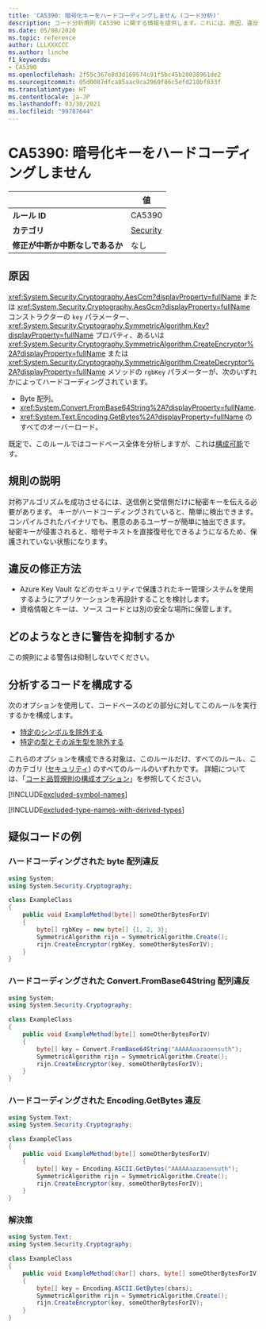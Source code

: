 ```yaml
---
title: 'CA5390: 暗号化キーをハードコーディングしません (コード分析)'
description: コード分析規則 CA5390 に関する情報を提供します。これには、原因、違反の修正方法、およびそれを抑制するタイミングなどが含まれます。
ms.date: 05/08/2020
ms.topic: reference
author: LLLXXXCCC
ms.author: linche
f1_keywords:
- CA5390
ms.openlocfilehash: 2f55c367e8d3d169574c91f5bc45b28038961de2
ms.sourcegitcommit: 05d0087dfca85aac9ca2960f86c5efd218bf833f
ms.translationtype: HT
ms.contentlocale: ja-JP
ms.lasthandoff: 03/30/2021
ms.locfileid: "99787644"
---
```

# <a name="ca5390-do-not-hard-code-encryption-key"></a>CA5390: 暗号化キーをハードコーディングしません

| | 値 |
|-|-|
| **ルール ID** |CA5390|
| **カテゴリ** |[Security](security-warnings.md)|
| **修正が中断か中断なしであるか** |なし|

## <a name="cause"></a>原因

<xref:System.Security.Cryptography.AesCcm?displayProperty=fullName> または <xref:System.Security.Cryptography.AesGcm?displayProperty=fullName> コンストラクターの `key` パラメーター、<xref:System.Security.Cryptography.SymmetricAlgorithm.Key?displayProperty=fullName> プロパティ、あるいは <xref:System.Security.Cryptography.SymmetricAlgorithm.CreateEncryptor%2A?displayProperty=fullName> または <xref:System.Security.Cryptography.SymmetricAlgorithm.CreateDecryptor%2A?displayProperty=fullName> メソッドの `rgbKey` パラメーターが、次のいずれかによってハードコーディングされています。

- Byte 配列。
- <xref:System.Convert.FromBase64String%2A?displayProperty=fullName>.
- <xref:System.Text.Encoding.GetBytes%2A?displayProperty=fullName> のすべてのオーバーロード。

既定で、このルールではコードベース全体を分析しますが、これは[構成可能](#configure-code-to-analyze)です。

## <a name="rule-description"></a>規則の説明

対称アルゴリズムを成功させるには、送信側と受信側だけに秘密キーを伝える必要があります。 キーがハードコーディングされていると、簡単に検出できます。 コンパイルされたバイナリでも、悪意のあるユーザーが簡単に抽出できます。 秘密キーが侵害されると、暗号テキストを直接復号化できるようになるため、保護されていない状態になります。

## <a name="how-to-fix-violations"></a>違反の修正方法

- Azure Key Vault などのセキュリティで保護されたキー管理システムを使用するようにアプリケーションを再設計することを検討します。
- 資格情報とキーは、ソース コードとは別の安全な場所に保管します。

## <a name="when-to-suppress-warnings"></a>どのようなときに警告を抑制するか

この規則による警告は抑制しないでください。

## <a name="configure-code-to-analyze"></a>分析するコードを構成する

次のオプションを使用して、コードベースのどの部分に対してこのルールを実行するかを構成します。

- [特定のシンボルを除外する](#exclude-specific-symbols)
- [特定の型とその派生型を除外する](#exclude-specific-types-and-their-derived-types)

これらのオプションを構成できる対象は、このルールだけ、すべてのルール、このカテゴリ ([セキュリティ](security-warnings.md)) のすべてのルールのいずれかです。 詳細については、「[コード品質規則の構成オプション](../code-quality-rule-options.md)」を参照してください。

[!INCLUDE[excluded-symbol-names](~/includes/code-analysis/excluded-symbol-names.md)]

[!INCLUDE[excluded-type-names-with-derived-types](~/includes/code-analysis/excluded-type-names-with-derived-types.md)]

## <a name="pseudo-code-examples"></a>疑似コードの例

### <a name="hard-coded-byte-array-violation"></a>ハードコーディングされた byte 配列違反

```csharp
using System;
using System.Security.Cryptography;

class ExampleClass
{
    public void ExampleMethod(byte[] someOtherBytesForIV)
    {
        byte[] rgbKey = new byte[] {1, 2, 3};
        SymmetricAlgorithm rijn = SymmetricAlgorithm.Create();
        rijn.CreateEncryptor(rgbKey, someOtherBytesForIV);
    }
}
```

### <a name="hard-coded-convertfrombase64string-violation"></a>ハードコーディングされた Convert.FromBase64String 配列違反

```csharp
using System;
using System.Security.Cryptography;

class ExampleClass
{
    public void ExampleMethod(byte[] someOtherBytesForIV)
    {
        byte[] key = Convert.FromBase64String("AAAAAaazaoensuth");
        SymmetricAlgorithm rijn = SymmetricAlgorithm.Create();
        rijn.CreateEncryptor(key, someOtherBytesForIV);
    }
}
```

### <a name="hard-coded-encodinggetbytes-violation"></a>ハードコーディングされた Encoding.GetBytes 違反

```csharp
using System.Text;
using System.Security.Cryptography;

class ExampleClass
{
    public void ExampleMethod(byte[] someOtherBytesForIV)
    {
        byte[] key = Encoding.ASCII.GetBytes("AAAAAaazaoensuth");
        SymmetricAlgorithm rijn = SymmetricAlgorithm.Create();
        rijn.CreateEncryptor(key, someOtherBytesForIV);
    }
}
```

### <a name="solution"></a>解決策

```csharp
using System.Text;
using System.Security.Cryptography;

class ExampleClass
{
    public void ExampleMethod(char[] chars, byte[] someOtherBytesForIV)
    {
        byte[] key = Encoding.ASCII.GetBytes(chars);
        SymmetricAlgorithm rijn = SymmetricAlgorithm.Create();
        rijn.CreateEncryptor(key, someOtherBytesForIV);
    }
}
```
